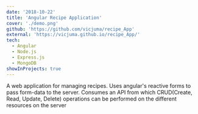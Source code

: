 ```yaml
---
date: '2018-10-22'
title: 'Angular Recipe Application'
cover: './demo.png'
github: 'https://github.com/vicjuma/recipe_App'
external: 'https://vicjuma.github.io/recipe_App/'
tech:
  - Angular
  - Node.js
  - Express.js
  - MongoDB
showInProjects: true
---
```


A web application for managing recipes. Uses angular's reactive forms to pass form-data to the server. Consumes an API from which CRUD(Create, Read, Update, Delete) operations can be performed on the different resources on the server

